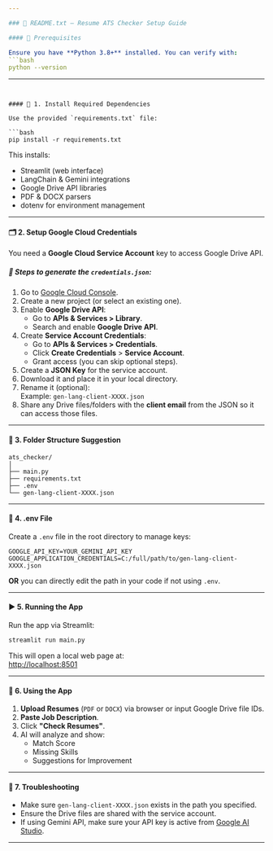 ```yaml
---

### 📄 README.txt – Resume ATS Checker Setup Guide

#### 🔧 Prerequisites

Ensure you have **Python 3.8+** installed. You can verify with:
```bash
python --version
```

---
```


#### 🧩 1. Install Required Dependencies

Use the provided `requirements.txt` file:

```bash
pip install -r requirements.txt
```

This installs:
- Streamlit (web interface)
- LangChain & Gemini integrations
- Google Drive API libraries
- PDF & DOCX parsers
- dotenv for environment management

---

#### 🗂️ 2. Setup Google Cloud Credentials

You need a **Google Cloud Service Account** key to access Google Drive API.

##### 📌 Steps to generate the `credentials.json`:

1. Go to [Google Cloud Console](https://console.cloud.google.com/).
2. Create a new project (or select an existing one).
3. Enable **Google Drive API**:
   - Go to **APIs & Services > Library**.
   - Search and enable **Google Drive API**.
4. Create **Service Account Credentials**:
   - Go to **APIs & Services > Credentials**.
   - Click **Create Credentials** > **Service Account**.
   - Grant access (you can skip optional steps).
5. Create a **JSON Key** for the service account.
6. Download it and place it in your local directory.
7. Rename it (optional):  
   Example: `gen-lang-client-XXXX.json`
8. Share any Drive files/folders with the **client email** from the JSON so it can access those files.

---

#### 📁 3. Folder Structure Suggestion

```
ats_checker/
│
├── main.py
├── requirements.txt
├── .env
└── gen-lang-client-XXXX.json
```

---

#### 🔑 4. .env File

Create a `.env` file in the root directory to manage keys:

```
GOOGLE_API_KEY=YOUR_GEMINI_API_KEY
GOOGLE_APPLICATION_CREDENTIALS=C:/full/path/to/gen-lang-client-XXXX.json
```

**OR** you can directly edit the path in your code if not using `.env`.

---

#### ▶️ 5. Running the App

Run the app via Streamlit:

```bash
streamlit run main.py
```

This will open a local web page at:  
[http://localhost:8501](http://localhost:8501)

---

#### 🧪 6. Using the App

1. **Upload Resumes** (`PDF` or `DOCX`) via browser or input Google Drive file IDs.
2. **Paste Job Description**.
3. Click **"Check Resumes"**.
4. AI will analyze and show:
   - Match Score
   - Missing Skills
   - Suggestions for Improvement

---

#### 🔄 7. Troubleshooting

- Make sure `gen-lang-client-XXXX.json` exists in the path you specified.
- Ensure the Drive files are shared with the service account.
- If using Gemini API, make sure your API key is active from [Google AI Studio](https://makersuite.google.com/app/apikey).

---
